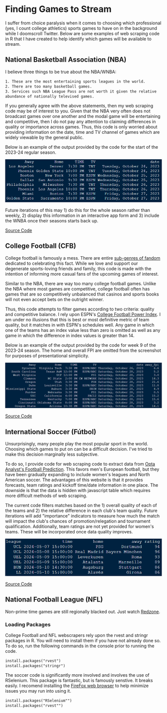 # Finding Games to Stream

I suffer from choice paralysis when it comes to choosing which professional (yes, I count college athletics) sports games to have on in the background while I doomscroll Twitter. Below are some examples of web scraping code in R that I have created to help identify which games will be available to stream.

## National Basketball Association (NBA)

I believe three things to be true about the NBA/WNBA:

    1. These are the most entertaining sports leagues in the world.
    2. There are too many basketball games.
    3. Services such NBA League Pass are not worth it given the relative abundance of nationally televised games.

If you generally agree with the above statements, then my web scraping code may be of interest to you. Given that the NBA very often does not broadcast games over one another and the modal game will be entertaining and competitive, then I do not pay any attention to claiming differences in quality or importance across games. Thus, this code is only worried about providing information on the date, time and TV channel of games which are widely viewable by the general public.

Below is an example of the output provided by the code for the start of the 2023-24 regular season.

<a><img src="screenshots/nba_screenshot.png"></a>

Future iterations of this may 1) do this for the whole season rather than weekly, 2) display this information in an interactive app form and 3) include the WNBA once their seasons starts back up.

[Source Code](https://github.com/joshmartinecon/sports-on-tv/blob/main/nba.R)

## College Football (CFB)

College football is famously a mess. There are entire [sub-genres of fandom](https://www.reddit.com/r/SickosCommitteeCFB/) dedicated to celebrating this fact. While we love and support our degenerate sports-loving friends and family, this code is made with the intention of informing more casual fans of the upcoming games of interest.

Similar to the NBA, there are way too many college football games. Unlike the NBA where most games are competitive, college football often has games that are so competitively unbalanced that casinos and sports books will not even accept bets on the outright winner.

Thus, this code attempts to filter games according to two criteria: quality and competitive balance. I rely upon ESPN's [College Football Power Index](https://www.espn.com/college-football/fpi). I am under no illusions that this is best or most definitive metric of team quality, but it matches in with ESPN's schedules well. Any game in which one of the teams has an index value less than zero is omitted as well as any game in which the difference in index values is greater than 14.

Below is an example of the output provided by the code for week 9 of the 2023-24 season. The home and overall FPI are omitted from the screenshot for purposes of presentational simplicity.

<a><img src="screenshots/cfb_screenshot.png"></a>

[Source Code](https://github.com/joshmartinecon/sports-on-tv/blob/main/soccer.R)

## International Soccer (Fútbol)

Unsurprisingly, many people play the most popular sport in the world. Choosing which games to put on can be a difficult decision. I've tried to make this decision marginally less subjective.

To do so, I provide code for web scraping code to extract data from [Opta Analyst's Football Prediction](https://theanalyst.com/na/2023/08/opta-football-predictions/). This favors men's European football, but they have been gradually expanding to include women's leagues and North American soccer. The advantages of this website is that it provides forecasts, team ratings and kickoff time/date information in one place. The downside is that the data is hidden with javascript table which requires more difficult methods of web scraping.

The current code filters matches based on the 1) overall quality of each of the teams and 2) the relative difference in each club's team quality. Future iterations will add "importance" indicators to measure how much the match will impact the club's chances of promotion/relegation and tournament qualification. Additionally, team ratings are not yet provided for women's teams. These will be incorporated once data quality improves.

<a><img src="screenshots/soccer_screenshot.png"></a>

[Source Code](https://github.com/joshmartinecon/sports-on-tv/blob/main/college%20football.R)

## National Football League (NFL)

Non-prime time games are still regionally blacked out. Just watch [Redzone](https://www.nfl.com/redzone/).

### Loading Packages

College Football and NFL webscrapers rely upon the rvest and stringr packages in R. You will need to install them if you have not already done so. To do so, run the following commands in the console prior to running the code.

```
install.packages("rvest")
install.packages("stringr")
```

The soccer code is significantly more involved and involves the use of RSelenium. This package is fantastic, but is famously senstive. It breaks easily. I recomend installing the [FireFox web browser](https://www.mozilla.org/en-US/firefox/new/) to help minimize issues you may run into using it.

```
install.packages("RSelenium"")
install.packages("rvest"")
```
